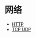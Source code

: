 # 网络

- [HTTP](https://www.wolai.com/yanliang/49ZMjM4D4mnyHS85M44KJH)
- [TCP UDP](https://www.wolai.com/yanliang/t6EzftgGar4C6oY2DV8AoA)